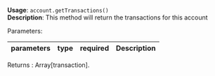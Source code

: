 **Usage**: `account.getTransactions()`  
**Description**: This method will return the transactions for this account

Parameters:

| parameters | type | required | Description |
| ---------- | ---- | -------- | ----------- |

Returns : Array[transaction].
